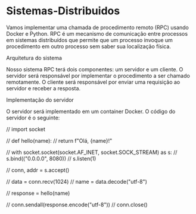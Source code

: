 
# Sistemas-Distribuidos
Vamos implementar uma chamada de procedimento remoto (RPC) usando Docker e Python. RPC é um mecanismo de comunicação entre processos em sistemas distribuídos que permite que um processo invoque um procedimento em outro processo sem saber sua localização física.

Arquitetura do sistema

Nosso sistema RPC terá dois componentes: um servidor e um cliente. O servidor será responsável por implementar o procedimento a ser chamado remotamente. O cliente será responsável por enviar uma requisição ao servidor e receber a resposta.

Implementação do servidor

O servidor será implementado em um container Docker. O código do servidor é o seguinte:

// import socket

// def hello(name):
//    return f"Olá, {name}!"

// with socket.socket(socket.AF_INET, socket.SOCK_STREAM) as s:
//    s.bind(("0.0.0.0", 8080))
//    s.listen(1)

//    conn, addr = s.accept()

//    data = conn.recv(1024)
//    name = data.decode("utf-8")

//    response = hello(name)

//    conn.sendall(response.encode("utf-8"))
//    conn.close()
